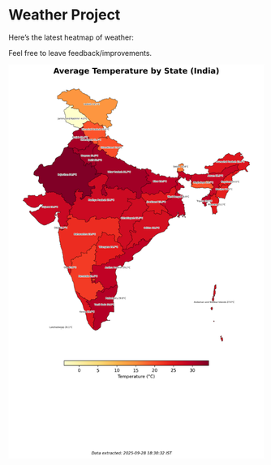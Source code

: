 # Weather Project

Here’s the latest heatmap of weather:

Feel free to leave feedback/improvements.

![India Heatmap](docs/assets/india_heatmap.png?v=D93173)
